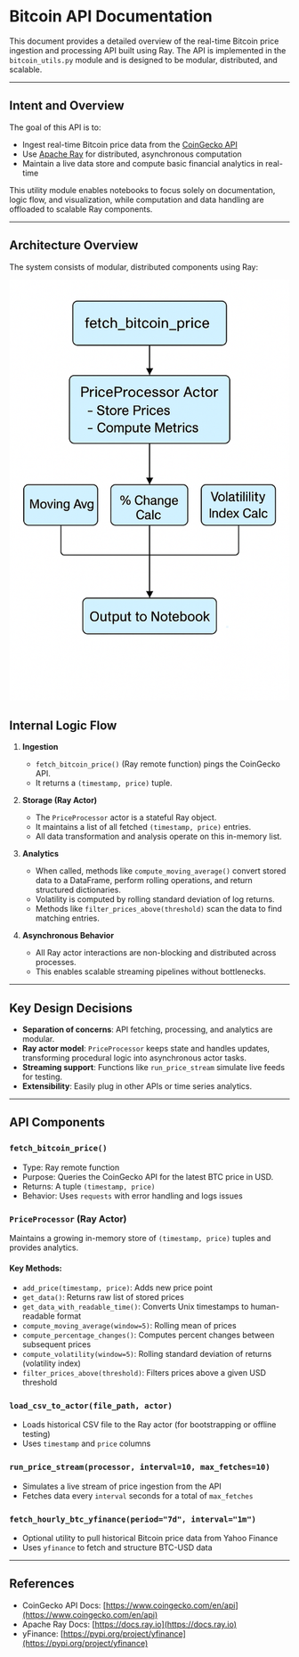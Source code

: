 # Bitcoin API Documentation

This document provides a detailed overview of the real-time Bitcoin price ingestion and processing API built using Ray. The API is implemented in the `bitcoin_utils.py` module and is designed to be modular, distributed, and scalable.

---

## Intent and Overview

The goal of this API is to:

* Ingest real-time Bitcoin price data from the [CoinGecko API](https://www.coingecko.com/en/api)
* Use [Apache Ray](https://docs.ray.io/en/latest/) for distributed, asynchronous computation
* Maintain a live data store and compute basic financial analytics in real-time

This utility module enables notebooks to focus solely on documentation, logic flow, and visualization, while computation and data handling are offloaded to scalable Ray components.

---

## Architecture Overview

The system consists of modular, distributed components using Ray:

              
![Architecture Flow](architecture.png)



##  Internal Logic Flow

1. **Ingestion**

   * `fetch_bitcoin_price()` (Ray remote function) pings the CoinGecko API.
   * It returns a `(timestamp, price)` tuple.

2. **Storage (Ray Actor)**

   * The `PriceProcessor` actor is a stateful Ray object.
   * It maintains a list of all fetched `(timestamp, price)` entries.
   * All data transformation and analysis operate on this in-memory list.

3. **Analytics**

   * When called, methods like `compute_moving_average()` convert stored data to a DataFrame, perform rolling operations, and return structured dictionaries.
   * Volatility is computed by rolling standard deviation of log returns.
   * Methods like `filter_prices_above(threshold)` scan the data to find matching entries.

4. **Asynchronous Behavior**

   * All Ray actor interactions are non-blocking and distributed across processes.
   * This enables scalable streaming pipelines without bottlenecks.

---

## Key Design Decisions

* **Separation of concerns**: API fetching, processing, and analytics are modular.
* **Ray actor model**: `PriceProcessor` keeps state and handles updates, transforming procedural logic into asynchronous actor tasks.
* **Streaming support**: Functions like `run_price_stream` simulate live feeds for testing.
* **Extensibility**: Easily plug in other APIs or time series analytics.

---

## API Components

### `fetch_bitcoin_price()`

* Type: Ray remote function
* Purpose: Queries the CoinGecko API for the latest BTC price in USD.
* Returns: A tuple `(timestamp, price)`
* Behavior: Uses `requests` with error handling and logs issues

### `PriceProcessor` (Ray Actor)

Maintains a growing in-memory store of `(timestamp, price)` tuples and provides analytics.

#### Key Methods:

* `add_price(timestamp, price)`: Adds new price point
* `get_data()`: Returns raw list of stored prices
* `get_data_with_readable_time()`: Converts Unix timestamps to human-readable format
* `compute_moving_average(window=5)`: Rolling mean of prices
* `compute_percentage_changes()`: Computes percent changes between subsequent prices
* `compute_volatility(window=5)`: Rolling standard deviation of returns (volatility index)
* `filter_prices_above(threshold)`: Filters prices above a given USD threshold

### `load_csv_to_actor(file_path, actor)`

* Loads historical CSV file to the Ray actor (for bootstrapping or offline testing)
* Uses `timestamp` and `price` columns

### `run_price_stream(processor, interval=10, max_fetches=10)`

* Simulates a live stream of price ingestion from the API
* Fetches data every `interval` seconds for a total of `max_fetches`

### `fetch_hourly_btc_yfinance(period="7d", interval="1m")`

* Optional utility to pull historical Bitcoin price data from Yahoo Finance
* Uses `yfinance` to fetch and structure BTC-USD data

---

## References

* CoinGecko API Docs: [https://www.coingecko.com/en/api](https://www.coingecko.com/en/api)
* Apache Ray Docs: [https://docs.ray.io](https://docs.ray.io)
* yFinance: [https://pypi.org/project/yfinance](https://pypi.org/project/yfinance)
